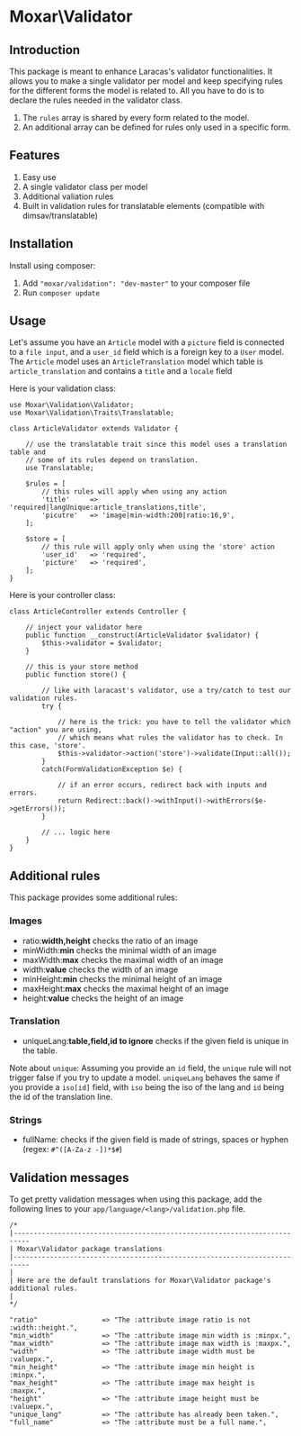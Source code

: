 # Moxar\Validator

## Introduction

This package is meant to enhance Laracas's validator functionalities. It allows you to make a single validator per model and keep specifying rules for the different forms the model is related to. All you have to do is to declare the rules needed in the validator class.

1. The `rules` array is shared by every form related to the model.
2. An additional array can be defined for rules only used in a specific form.

## Features

1. Easy use
2. A single validator class per model
3. Additional valiation rules
4. Built in validation rules for translatable elements (compatible with dimsav/translatable)

## Installation

Install using composer:

1. Add `"moxar/validation": "dev-master"` to your composer file
2. Run `composer update`

## Usage

Let's assume you have an `Article` model with a `picture` field is connected to a `file input`, and a `user_id` field which is a foreign key to a `User` model.
The `Article` model uses an `ArticleTranslation` model which table is `article_translation` and contains a `title` and a `locale` field

Here is your validation class:

    use Moxar\Validation\Validator;
    use Moxar\Validation\Traits\Translatable;

    class ArticleValidator extends Validator {
    
        // use the translatable trait since this model uses a translation table and 
        // some of its rules depend on translation.
        use Translatable;
    
        $rules = [
            // this rules will apply when using any action
            'title'     => 'required|langUnique:article_translations,title',
            'picutre'   => 'image|min-width:200|ratio:16,9',
        ];
        
        $store = [
            // this rule will apply only when using the 'store' action
            'user_id'   => 'required',
            'picture'   => 'required',
        ];
    }
    
Here is your controller class:

    class ArticleController extends Controller {
    
        // inject your validator here
        public function __construct(ArticleValidator $validator) {
            $this->validator = $validator;
        }
    
        // this is your store method
        public function store() {
        
            // like with laracast's validator, use a try/catch to test our validation rules.
            try {
            
                // here is the trick: you have to tell the validator which "action" you are using, 
                // which means what rules the validator has to check. In this case, 'store'.
                $this->validator->action('store')->validate(Input::all());
            }
            catch(FormValidationException $e) {
            
                // if an error occurs, redirect back with inputs and errors.
                return Redirect::back()->withInput()->withErrors($e->getErrors());
            }
            
            // ... logic here
        }
    }

## Additional rules

This package provides some additional rules:

### Images
* ratio:**width,height** checks the ratio of an image
* minWidth:**min** checks the minimal width of an image
* maxWidth:**max** checks the maximal width of an image
* width:**value** checks the width of an image
* minHeight:**min** checks the minimal height of an image
* maxHeight:**max** checks the maximal height of an image
* height:**value** checks the height of an image

### Translation

* uniqueLang:**table,field,id to ignore** checks if the given field is unique in the table.

Note about `unique`: Assuming you provide an `id` field, the `unique` rule will not trigger false if you try to update a model.
`uniqueLang` behaves the same if you provide a `iso[id]` field, with `iso` being the iso of the lang and `id` being the id of the translation line.

### Strings

* fullName: checks if the given field is made of strings, spaces or hyphen (regex: `#^([A-Za-z -])*$#`)

## Validation messages

To get pretty validation messages when using this package, add the following lines to your `app/language/<lang>/validation.php` file.

    /*
    |--------------------------------------------------------------------------
    | Moxar\Validator package translations
    |--------------------------------------------------------------------------
    |
    | Here are the default translations for Moxar\Validator package's additional rules.
    |
    */
    
    "ratio"                => "The :attribute image ratio is not :width::height.",
    "min_width"            => "The :attribute image min width is :minpx.",
    "max_width"            => "The :attribute image max width is :maxpx.",
    "width"                => "The :attribute image width must be :valuepx.",
    "min_height"           => "The :attribute image min height is :minpx.",
    "max_height"           => "The :attribute image max height is :maxpx.",
    "height"               => "The :attribute image height must be :valuepx.",
    "unique_lang"          => "The :attribute has already been taken.",
    "full_name"            => "The :attribute must be a full name.",
